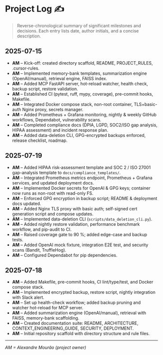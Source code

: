 # Project Log ✍️

> Reverse-chronological summary of significant milestones and decisions.  Each entry lists date, author initials, and a concise description.

## 2025-07-15
- **AM** – Kick-off: created directory scaffold, README, PROJECT_RULES, .cursor-rules.
- **AM** – Implemented memory-bank templates, summarization engine (OpenAI/manual), retrieval engine, FAISS index.
- **AM** – Added MCP FastAPI server, hot-reload watcher, health check, backup script, restore validation.
- **AM** – Established CI (pytest, ruff, mypy, coverage), pre-commit hooks, Makefile.
- **AM** – Integrated Docker compose stack, non-root container, TLS+basic-auth Nginx proxy, secrets manager.
- **AM** – Added Prometheus + Grafana monitoring, nightly & weekly GitHub workflows, Dependabot, vulnerability scans.
- **AM** – Completed compliance docs (DPIA, LGPD, SOC2/ISO gap analysis, HIPAA assessment) and incident response plan.
- **AM** – Added data-deletion CLI, GPG-encrypted backups enforced, release checklist, roadmap.

## 2025-07-19
- **AM** – Added HIPAA risk-assessment template and SOC 2 / ISO 27001 gap-analysis template to `docs/compliance_templates/`.
- **AM** – Integrated Prometheus metrics endpoint, Prometheus + Grafana services, and updated deployment docs.
- **AM** – Implemented Docker secrets for OpenAI & GPG keys; container now runs as non-root with read-only FS.
- **AM** – Enforced GPG encryption in backup script; README & deployment docs updated.
- **AM** – Added Nginx TLS proxy with basic auth; self-signed cert generation script and compose updates.
- **AM** – Implemented data-deletion CLI (`scripts/data_deletion_cli.py`).
- **AM** – Added nightly restore validation, performance benchmark workflow, and pip-audit to CI.
- **AM** – Raised coverage gate to 90 %; added edge-case and backup tests.
- **AM** – Added OpenAI mock fixture, integration E2E test, and security scans (Bandit, TruffleHog).
- **AM** – Configured Dependabot for pip dependencies.

## 2025-07-18
- **AM** – Added Makefile, pre-commit hooks, CI lint/type/test, and Docker compose stack.
- **AM** – Implemented encrypted backup, restore script, nightly integration with Slack alert.
- **AM** – Set up health-check workflow; added backup pruning and watcher hot-reload for MCP server.
- **AM** – Added summarization engine (OpenAI/manual), retrieval with FAISS, memory-bank scaffolding.
- **AM** – Created documentation suite: README, ARCHITECTURE, CONTEXT_ENGINEERING_GUIDE, SECURITY, DEPLOYMENT.
- **AM** – Initial repository scaffold with directory structure and rule files.

---
*AM = Alexandre Mourão (project owner)* 